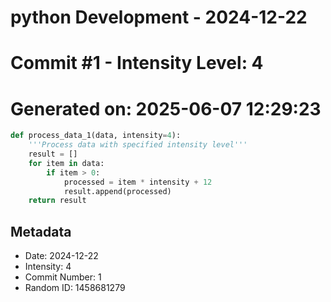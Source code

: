 ﻿# python Development - 2024-12-22
# Commit #1 - Intensity Level: 4
# Generated on: 2025-06-07 12:29:23
```python
def process_data_1(data, intensity=4):
    '''Process data with specified intensity level'''
    result = []
    for item in data:
        if item > 0:
            processed = item * intensity + 12
            result.append(processed)
    return result
```
## Metadata
- Date: 2024-12-22
- Intensity: 4
- Commit Number: 1
- Random ID: 1458681279
